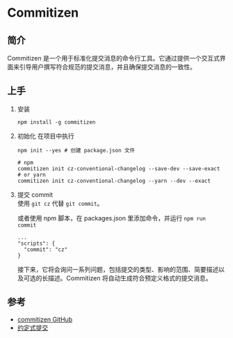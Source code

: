 # Commitizen

## 简介
Commitizen 是一个用于标准化提交消息的命令行工具。它通过提供一个交互式界面来引导用户撰写符合规范的提交消息，并且确保提交消息的一致性。

## 上手
1. 安装
    ```
    npm install -g commitizen
    ```

2. 初始化
    在项目中执行
    ```
    npm init --yes # 创建 package.json 文件
    
    # npm 
    commitizen init cz-conventional-changelog --save-dev --save-exact
    # or yarn
    commitizen init cz-conventional-changelog --yarn --dev --exact
    ```
3. 提交 commit  
    使用 `git cz`  代替 `git commit`。

    或者使用 npm 脚本，在 packages.json 里添加命令，并运行 `npm run commit`
    ```
    ...
    "scripts": {
      "commit": "cz"
    }
    ```
    
    接下来，它将会询问一系列问题，包括提交的类型、影响的范围、简要描述以及可选的长描述。Commitizen 将自动生成符合预定义格式的提交消息。


## 参考
- [commitizen GitHub](https://github.com/commitizen/cz-cli)
- [约定式提交](https://www.conventionalcommits.org/zh-hans/v1.0.0/)